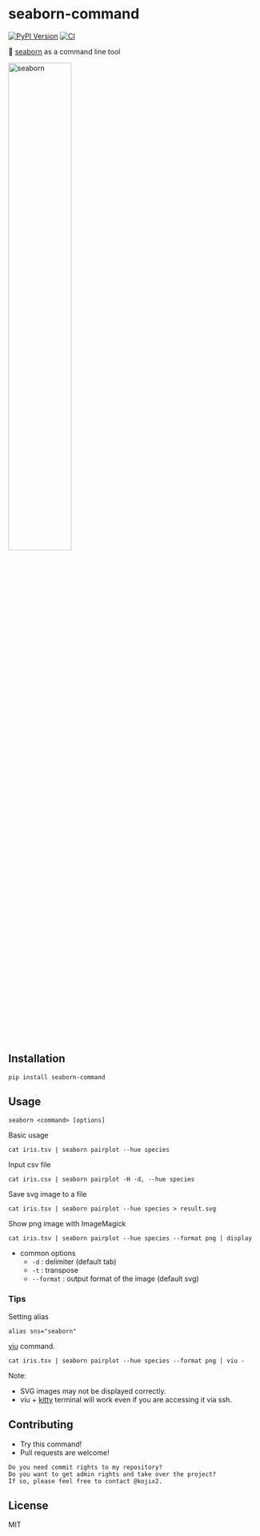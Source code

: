 # seaborn-command

[![PyPI Version](https://img.shields.io/pypi/v/seaborn-command.svg)](https://pypi.org/project/seaborn-command/)
[![CI](https://github.com/kojix2/seaborn-command/actions/workflows/ci.yaml/badge.svg)](https://github.com/kojix2/seaborn-command/actions/workflows/ci.yaml)

:ocean: [seaborn](https://github.com/mwaskom/seaborn) as a command line tool

<img src="https://user-images.githubusercontent.com/5798442/122654771-9d50ae80-d188-11eb-830e-18a4cf6ad29b.png" alt="seaborn" width="50%" height="50%">

## Installation

```
pip install seaborn-command
```

## Usage

```
seaborn <command> [options]
```

Basic usage

```
cat iris.tsv | seaborn pairplot --hue species
```

Input csv file

```
cat iris.csv | seaborn pairplot -H -d, --hue species
```

Save svg image to a file

```
cat iris.tsv | seaborn pairplot --hue species > result.svg
```

Show png image with ImageMagick

```
cat iris.tsv | seaborn pairplot --hue species --format png | display
```

* common options
  * `-d` : delimiter (default tab)
  * `-t` : transpose
  * `--format` : output format of the image (default svg)

### Tips

Setting alias

```
alias sns="seaborn"
```

[viu](https://github.com/atanunq/viu) command. 

```
cat iris.tsv | seaborn pairplot --hue species --format png | viu -
```

Note:
* SVG images may not be displayed correctly. 
* viu + [kitty](https://github.com/kovidgoyal/kitty) terminal will work even if you are accessing it via ssh.

## Contributing

* Try this command!
* Pull requests are welcome!

```
Do you need commit rights to my repository?
Do you want to get admin rights and take over the project?
If so, please feel free to contact @kojix2.
```

## License

MIT
